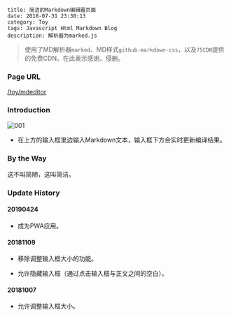 ```
title: 简洁的Markdown编辑器页面
date: 2018-07-31 23:30:13
category: Toy
tags: Javascript Html Markdown Blog
description: 解析器为marked.js
```

> 使用了MD解析器`marked`、MD样式`github-markdown-css`，以及`75CDN`提供的免费CDN。在此表示感谢。侵删。

### Page URL

[/toy/mdeditor](/toy/mdeditor)

### Introduction

![001](/res/20180731-233013-001.webp)

* 在上方的输入框里边输入Markdown文本，输入框下方会实时更新编译结果。

### By the Way

这不叫简陋，这叫简洁。

### Update History

#### 20190424

* 成为PWA应用。

#### 20181109

* 移除调整输入框大小的功能。

* 允许隐藏输入框（通过点击输入框与正文之间的空白）。

#### 20181007

* 允许调整输入框大小。
